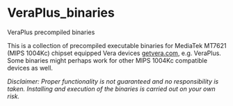 # VeraPlus_binaries
VeraPlus precompiled binaries

This is a collection of precompiled executable binaries for MediaTek MT7621 (MIPS 1004Kc) chipset equipped Vera devices [getvera.com](http://getvera.com), e.g. VeraPlus. Some binaries might perhaps work for other MIPS 1004Kc compatible devices as well.

*Disclaimer: Proper functionality is not guaranteed and no responsibility is taken. Installing and execution of the binaries is carried out on your own risk.*
